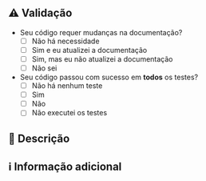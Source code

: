 <!-- Obrigado por criar essa *Pull Request* 🤗 -->
<!-- Se ela fecha alguma *issue*, por favor adicione o ID dela abaixo e descomente a mesma linha: -->

<!-- Fecha a #Issue -->

## ⚠️ Validação
<!-- Marque com [x] -->
- Seu código requer mudanças na documentação?
  - [ ] Não há necessidade
  - [ ] Sim e eu atualizei a documentação
  - [ ] Sim, mas eu não atualizei a documentação
  - [ ] Não sei
- Seu código passou com sucesso em **todos** os testes?
  - [ ] Não há nenhum teste
  - [ ] Sim
  - [ ] Não
  - [ ] Não executei os testes

## 📖 Descrição
<!-- Faça da forma que achar melhor para explicar -->

## ℹ️ Informação adicional
<!-- Algo que não se encaixa na descrição, mas vale a pena informar -->
